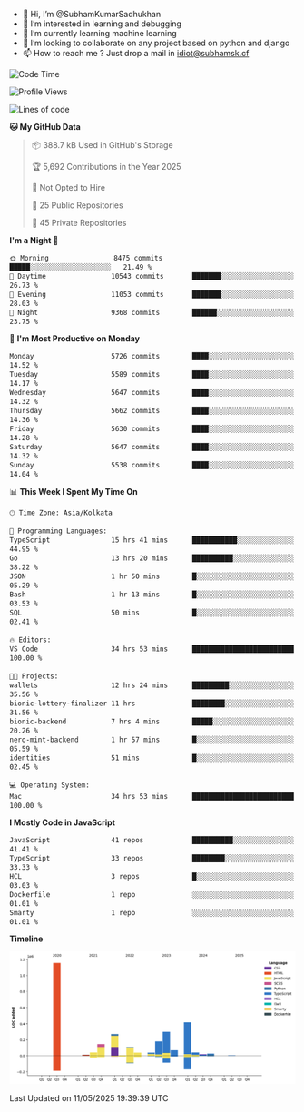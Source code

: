 - 👋 Hi, I’m @SubhamKumarSadhukhan
- 👀 I’m interested in learning and debugging
- 🌱 I’m currently learning machine learning
- 💞️ I’m looking to collaborate on any project based on python and django
- 📫 How to reach me ?
      Just drop a mail in idiot@subhamsk.cf

<!---
SubhamKumarSadhukhan/SubhamKumarSadhukhan is a ✨ special ✨ repository because its `README.md` (this file) appears on your GitHub profile.
You can click the Preview link to take a look at your changes.
--->


<!--START_SECTION:waka-->
![Code Time](http://img.shields.io/badge/Code%20Time-2%2C900%20hrs%2011%20mins-blue)

![Profile Views](http://img.shields.io/badge/Profile%20Views-0-blue)

![Lines of code](https://img.shields.io/badge/From%20Hello%20World%20I%27ve%20Written-2.9%20million%20lines%20of%20code-blue)

**🐱 My GitHub Data** 

> 📦 388.7 kB Used in GitHub's Storage 
 > 
> 🏆 5,692 Contributions in the Year 2025
 > 
> 🚫 Not Opted to Hire
 > 
> 📜 25 Public Repositories 
 > 
> 🔑 45 Private Repositories 
 > 
**I'm a Night 🦉** 

```text
🌞 Morning                8475 commits        █████░░░░░░░░░░░░░░░░░░░░   21.49 % 
🌆 Daytime                10543 commits       ███████░░░░░░░░░░░░░░░░░░   26.73 % 
🌃 Evening                11053 commits       ███████░░░░░░░░░░░░░░░░░░   28.03 % 
🌙 Night                  9368 commits        ██████░░░░░░░░░░░░░░░░░░░   23.75 % 
```
📅 **I'm Most Productive on Monday** 

```text
Monday                   5726 commits        ████░░░░░░░░░░░░░░░░░░░░░   14.52 % 
Tuesday                  5589 commits        ████░░░░░░░░░░░░░░░░░░░░░   14.17 % 
Wednesday                5647 commits        ████░░░░░░░░░░░░░░░░░░░░░   14.32 % 
Thursday                 5662 commits        ████░░░░░░░░░░░░░░░░░░░░░   14.36 % 
Friday                   5630 commits        ████░░░░░░░░░░░░░░░░░░░░░   14.28 % 
Saturday                 5647 commits        ████░░░░░░░░░░░░░░░░░░░░░   14.32 % 
Sunday                   5538 commits        ████░░░░░░░░░░░░░░░░░░░░░   14.04 % 
```


📊 **This Week I Spent My Time On** 

```text
🕑︎ Time Zone: Asia/Kolkata

💬 Programming Languages: 
TypeScript               15 hrs 41 mins      ███████████░░░░░░░░░░░░░░   44.95 % 
Go                       13 hrs 20 mins      ██████████░░░░░░░░░░░░░░░   38.22 % 
JSON                     1 hr 50 mins        █░░░░░░░░░░░░░░░░░░░░░░░░   05.29 % 
Bash                     1 hr 13 mins        █░░░░░░░░░░░░░░░░░░░░░░░░   03.53 % 
SQL                      50 mins             █░░░░░░░░░░░░░░░░░░░░░░░░   02.41 % 

🔥 Editors: 
VS Code                  34 hrs 53 mins      █████████████████████████   100.00 % 

🐱‍💻 Projects: 
wallets                  12 hrs 24 mins      █████████░░░░░░░░░░░░░░░░   35.56 % 
bionic-lottery-finalizer 11 hrs              ████████░░░░░░░░░░░░░░░░░   31.56 % 
bionic-backend           7 hrs 4 mins        █████░░░░░░░░░░░░░░░░░░░░   20.26 % 
nero-mint-backend        1 hr 57 mins        █░░░░░░░░░░░░░░░░░░░░░░░░   05.59 % 
identities               51 mins             █░░░░░░░░░░░░░░░░░░░░░░░░   02.45 % 

💻 Operating System: 
Mac                      34 hrs 53 mins      █████████████████████████   100.00 % 
```

**I Mostly Code in JavaScript** 

```text
JavaScript               41 repos            ██████████░░░░░░░░░░░░░░░   41.41 % 
TypeScript               33 repos            ████████░░░░░░░░░░░░░░░░░   33.33 % 
HCL                      3 repos             █░░░░░░░░░░░░░░░░░░░░░░░░   03.03 % 
Dockerfile               1 repo              ░░░░░░░░░░░░░░░░░░░░░░░░░   01.01 % 
Smarty                   1 repo              ░░░░░░░░░░░░░░░░░░░░░░░░░   01.01 % 
```



**Timeline**

![Lines of Code chart](https://raw.githubusercontent.com/SubhamKumarSadhukhan/SubhamKumarSadhukhan/main/assets/bar_graph.png)


 Last Updated on 11/05/2025 19:39:39 UTC
<!--END_SECTION:waka-->
